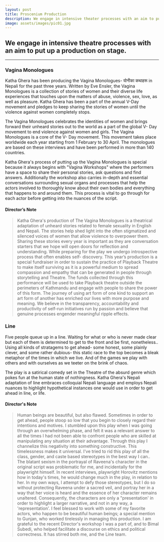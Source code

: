 ```yaml
---
layout: post
title: Proscenium Production
description: We engage in intensive theater processes with an aim to put a production on stage.
image: assets/images/pic01.jpg
---
```


## We engage in intensive theatre processes with an aim to put up a production on stage.

<hr/>

### Vagina Monologues

Katha Ghera has been producing the Vagina Monologues- योनीका कथाहरू in
Nepali for the past three years. Written by Eve Ensler, the Vagina Monologues is a
collection of stories of women and their diverse life experiences that touches upon
the matters of abuse, violence, sex, love, as well as pleasure. Katha Ghera has been
a part of the annual V-Day movement and pledges to keep sharing the stories of
women until the violence against women completely stops.

The Vagina Monologues celebrates the identities of women and brings forward
their unheard stories out to the world as a part of the global V- Day movement to
end violence against women and girls. The Vagina Monologues is a core of the V-
Day movement. This movement takes place worldwide each year starting from 1
February to 30 April. The monologues are based on these interviews and have been
performed in more than 140 countries.

Katha Ghera&#39;s process of putting up the Vagina Monologues is special because it
always begins with &quot;Vagina Workshops&quot; where the performers have a space to
share their personal stories, ask questions and find answers. Additionally the
workshop also carries in-depth and essential conversations surrounding sexual
organs and processes that help the actors involved to thoroughly know about their
own bodies and everything that happens to and around them. This process is vital
to go through for each actor before getting into the nuances of the script.

#### Director’s Note

> Katha Ghera&#39;s production of The Vagina Monologues is a theatrical adaptation of
unheard stories related to female sexuality in English and Nepali. The stories help
shed light into the often stigmatized and silenced voices of women that allow
violence to overpower them. Sharing these stories every year is important as they
are conversation starters that we hope will open doors for reflection and
understanding. While preparing for the play we undergo introspective process that
often enables self- discovery. This year’s production is a special fundraiser in order to sustain the practice of Playback Theatre to make itself surviving as it is a powerful medium to spread compassion and empathy that can be generated in
people through storytelling and Theatre. The funds collected through this
performance will be used to take Playback theatre outside the perimeters of
Kathmandu and engage with people to share the power of this form. The journey of
using art form of one kind to support an art form of another has enriched our lives
with more purpose and meaning. We believe in the transparency, accountability
and productivity of self-run initiatives run by passion and believe that genuine
processes engender meaningful ripple effects.

### Line

Five people queue up in a line. Waiting for what or who is never made clear but
each of them is determined to get to the front and be first, nonetheless.. Using all
kinds of stratagems to get ahead- some honest, some plainly clever, and some
rather dubious- this static race to the top becomes a bleak metaphor of the times in
which we live. And of the games we play with others and with ourselves as we
teeter on the brink of chaos.

The play is a satirical comedy set in the Theatre of the absurd genre which pokes
fun at the human state of nothingness. Katha Ghera&#39;s Nepali adaptation of line
embraces colloquial Nepali language and employs Nepali nuances to highlight
hypothetical instances one would use in order to get ahead in line, or life.

#### Director&#39;s Note

> Human beings are beautiful, but also flawed. Sometimes in order to get ahead,
people stoop so low that you begin to closely regard their intentions and motives. I
stumbled upon this play when I was going through an overwhelming phase, and
felt it was a relevant answer to all the times I had not been able to confront people who are skilled at manipulating any situation at their advantage. Through this play I channelize this negativity into something constructive. This timelessness makes it universal. I&#39;ve tried to rid this play of all the class, gender, and caste based stereotypes in the best way I can.. The blatant sexism in the portrayal of Raveena&#39;s character in the original script was problematic for me, and incidentally for the playwright himself. In recent interviews, playwright Horovitz mentions how in today&#39;s times, he would change much in the play, in relation to her. In my own ways, I attempt to defy those stereotypes, but I do so without protecting Raveena under a sacred veil, and portray her in a way that her voice is heard and the essence of her character remains unaltered. Consequently, the characters are only a &quot;presentation&#39; in order to highlight a larger narrative, and not in any way, a &#39;representation&#39;. I feel blessed to work with some of my favorite actors, who happen to be beautiful human beings; a special mention to Gunjan, who worked tirelessly in managing this production. I am grateful to the recent Director&#39;s workshop I was a part of, and to Bimal Subedi, who helped facilitate a discourse on ethics and political correctness. It has stirred both me, and the Line team.
